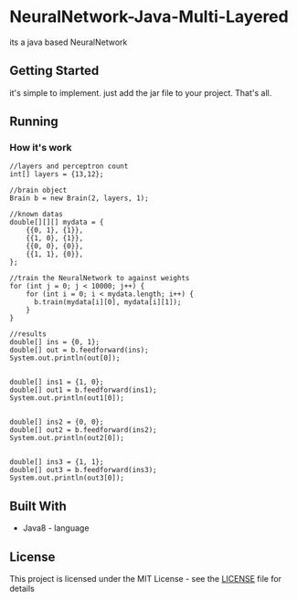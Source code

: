 # NeuralNetwork-Java-Multi-Layered
its a java based NeuralNetwork

## Getting Started

it's simple to implement. just add the jar file to your project. That's all.

## Running
### How it's work
```
//layers and perceptron count  
int[] layers = {13,12};

//brain object 
Brain b = new Brain(2, layers, 1);

//known datas
double[][][] mydata = {
    {{0, 1}, {1}},
    {{1, 0}, {1}},
    {{0, 0}, {0}},
    {{1, 1}, {0}},
};

//train the NeuralNetwork to against weights
for (int j = 0; j < 10000; j++) {
    for (int i = 0; i < mydata.length; i++) {
      b.train(mydata[i][0], mydata[i][1]);
    }
}

//results
double[] ins = {0, 1};
double[] out = b.feedforward(ins);
System.out.println(out[0]);


double[] ins1 = {1, 0};
double[] out1 = b.feedforward(ins1);
System.out.println(out1[0]);


double[] ins2 = {0, 0};
double[] out2 = b.feedforward(ins2);
System.out.println(out2[0]);


double[] ins3 = {1, 1};
double[] out3 = b.feedforward(ins3);
System.out.println(out3[0]);

```
## Built With

* Java8 - language

## License

This project is licensed under the MIT License - see the [LICENSE](LICENSE) file for details
